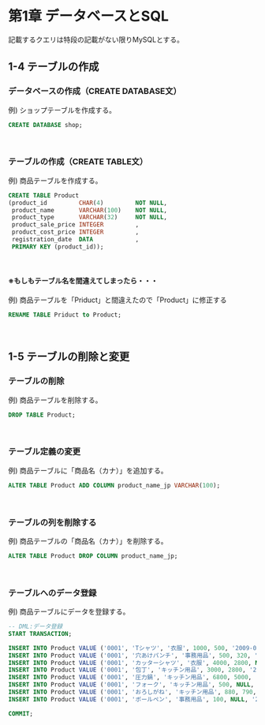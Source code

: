 # 第1章 データベースとSQL
記載するクエリは特段の記載がない限りMySQLとする。
<br>

## 1-4 テーブルの作成
### データベースの作成（CREATE DATABASE文）
例) ショップテーブルを作成する。
```sql
CREATE DATABASE shop;
```
<br>

### テーブルの作成（CREATE TABLE文）
例) 商品テーブルを作成する。
```sql
CREATE TABLE Product
(product_id         CHAR(4)         NOT NULL,
 product_name       VARCHAR(100)    NOT NULL,
 product_type       VARCHAR(32)     NOT NULL,
 product_sale_price INTEGER         ,
 product_cost_price INTEGER         ,
 registration_date  DATA            ,
 PRIMARY KEY (product_id));
```
<br>

#### ※もしもテーブル名を間違えてしまったら・・・
例) 商品テーブルを「Priduct」と間違えたので「Product」に修正する
```sql
RENAME TABLE Priduct to Product;
```
<br>

## 1-5 テーブルの削除と変更
### テーブルの削除
例) 商品テーブルを削除する。
```sql
DROP TABLE Product;
```
<br>

### テーブル定義の変更
例) 商品テーブルに「商品名（カナ）」を追加する。
```sql
ALTER TABLE Product ADD COLUMN product_name_jp VARCHAR(100);
```
<br>

### テーブルの列を削除する
例) 商品テーブルの「商品名（カナ）」を削除する。
```sql
ALTER TABLE Product DROP COLUMN product_name_jp;
```
<br>

### テーブルへのデータ登録
例) 商品テーブルにデータを登録する。
```sql
-- DML:データ登録
START TRANSACTION;

INSERT INTO Product VALUE ('0001', 'Tシャツ', '衣服', 1000, 500, '2009-09-20');
INSERT INTO Product VALUE ('0001', '穴あけパンチ', '事務用品', 500, 320, '2009-09-11');
INSERT INTO Product VALUE ('0001', 'カッターシャツ', '衣服', 4000, 2800, NULL);
INSERT INTO Product VALUE ('0001', '包丁', 'キッチン用品', 3000, 2800, '2009-09-20');
INSERT INTO Product VALUE ('0001', '圧力鍋', 'キッチン用品', 6800, 5000, '2009-09-15');
INSERT INTO Product VALUE ('0001', 'フォーク', 'キッチン用品', 500, NULL, '2009-09-20');
INSERT INTO Product VALUE ('0001', 'おろしがね', 'キッチン用品', 880, 790, '2008-04-28');
INSERT INTO Product VALUE ('0001', 'ボールペン', '事務用品', 100, NULL, '2009-11-11');

COMMIT;
```